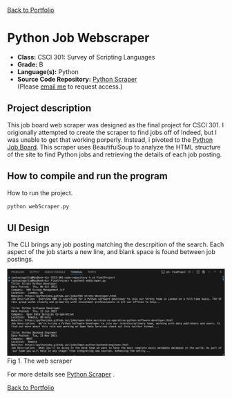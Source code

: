 [Back to Portfolio](./)

Python Job Webscraper
===============

-   **Class:** CSCI 301: Survey of Scripting Languages
-   **Grade:** B
-   **Language(s):** Python
-   **Source Code Repository:** [Python Scraper](https://github.com/ThunderboltG/PythonScraper)  
    (Please [email me](mailto:example@csustudent.net?subject=GitHub%20Access) to request access.)

## Project description

This job board web scraper was designed as the final project for CSCI 301. I origionally attempted to create the scraper to find jobs off of Indeed, but I was unable to get that working porperly. Instead, i pivoted to the [Python Job Board](https://pythonjobs.github.io/). This scraper uses BeautifulSoup to analyze the HTML structure of the site to find Python jobs and retrieving the details of each job posting.

## How to compile and run the program

How to run the project.

```bash
python webScraper.py
```

## UI Design

The CLI brings any job posting matching the descrpition of the search. Each aspect of the job starts a new line, and blank space is found between job postings.

![screenshot](webscraper/webscraperimage.png)  
Fig 1. The web scraper

For more details see [Python Scraper](https://github.com/ThunderboltG/PythonScraper)  .

[Back to Portfolio](./)